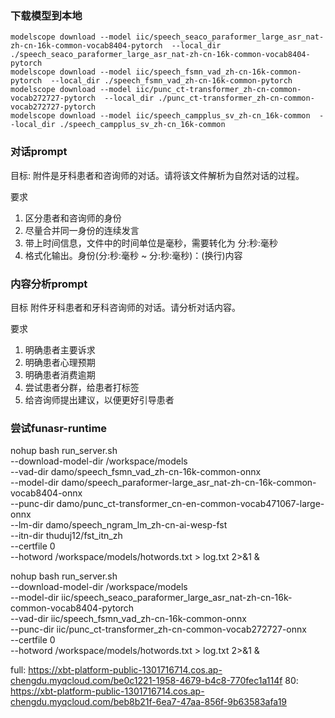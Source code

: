 

### 下载模型到本地
```
modelscope download --model iic/speech_seaco_paraformer_large_asr_nat-zh-cn-16k-common-vocab8404-pytorch  --local_dir ./speech_seaco_paraformer_large_asr_nat-zh-cn-16k-common-vocab8404-pytorch
modelscope download --model iic/speech_fsmn_vad_zh-cn-16k-common-pytorch  --local_dir ./speech_fsmn_vad_zh-cn-16k-common-pytorch
modelscope download --model iic/punc_ct-transformer_zh-cn-common-vocab272727-pytorch  --local_dir ./punc_ct-transformer_zh-cn-common-vocab272727-pytorch
modelscope download --model iic/speech_campplus_sv_zh-cn_16k-common  --local_dir ./speech_campplus_sv_zh-cn_16k-common
```

### 对话prompt
目标:
附件是牙科患者和咨询师的对话。请将该文件解析为自然对话的过程。

要求
1. 区分患者和咨询师的身份
2. 尽量合并同一身份的连续发言
3. 带上时间信息，文件中的时间单位是毫秒，需要转化为 分:秒:毫秒
4. 格式化输出。身份(分:秒:毫秒 ~ 分:秒:毫秒)：(换行)内容

### 内容分析prompt
目标
附件牙科患者和牙科咨询师的对话。请分析对话内容。

要求
1. 明确患者主要诉求
2. 明确患者心理预期
3. 明确患者消费逾期
4. 尝试患者分群，给患者打标签
5. 给咨询师提出建议，以便更好引导患者


### 尝试funasr-runtime
nohup bash run_server.sh \
  --download-model-dir /workspace/models \
  --vad-dir damo/speech_fsmn_vad_zh-cn-16k-common-onnx \
  --model-dir damo/speech_paraformer-large_asr_nat-zh-cn-16k-common-vocab8404-onnx  \
  --punc-dir damo/punc_ct-transformer_cn-en-common-vocab471067-large-onnx \
  --lm-dir damo/speech_ngram_lm_zh-cn-ai-wesp-fst \
  --itn-dir thuduj12/fst_itn_zh \
  --certfile 0 \
  --hotword /workspace/models/hotwords.txt > log.txt 2>&1 &


nohup bash run_server.sh \
  --download-model-dir /workspace/models \
  --model-dir iic/speech_seaco_paraformer_large_asr_nat-zh-cn-16k-common-vocab8404-pytorch \
  --vad-dir iic/speech_fsmn_vad_zh-cn-16k-common-onnx \
  --punc-dir iic/punc_ct-transformer_zh-cn-common-vocab272727-onnx \
  --certfile 0 \
  --hotword /workspace/models/hotwords.txt > log.txt 2>&1 &


full: https://xbt-platform-public-1301716714.cos.ap-chengdu.myqcloud.com/be0c1221-1958-4679-b4c8-770fec1a114f
80: https://xbt-platform-public-1301716714.cos.ap-chengdu.myqcloud.com/beb8b21f-6ea7-47aa-856f-9b63583afa19